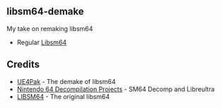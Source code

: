 ## libsm64-demake

My take on remaking libsm64

- Regular [Libsm64](https://github.com/libsm64/libsm64)

## Credits

- [UE4Pak](https://twitter.com/ue4pak) - The demake of libsm64
- [Nintendo 64 Decompilation Projects](https://github.com/n64decomp) - SM64 Decomp and Libreultra
- [LIBSM64](https://github.com/libsm64) - The original libsm64
